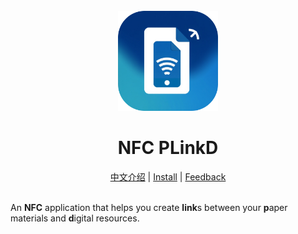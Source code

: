 <div align="center">
    <br />
    <img src="assets/icon/icon.png" alt="NFC PLinkD Logo" width="160" height="160" />
    <h1>NFC PLinkD</h1>
    <a href="README_zh.md">中文介绍</a> | 
    <a href="https://github.com/BHznJNs/NFC-PLinkD/issues">Install</a> |
    <a href="https://github.com/BHznJNs/NFC-PLinkD/releases">Feedback</a>
    <br />
    <br />
</div>

An **NFC** application that helps you create **link**s between your **p**aper materials and **d**igital resources.
